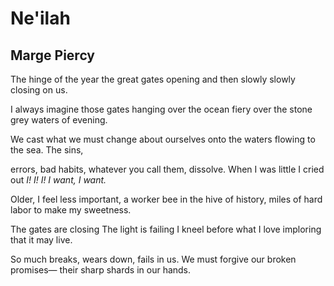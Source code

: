 # Ne'ilah
## Marge Piercy
The hinge of the year
the great gates opening
and then slowly slowly
closing on us.

I always imagine those gates
hanging over the ocean
fiery over the stone grey
waters of evening.

We cast what we must
change about ourselves
onto the waters flowing
to the sea. The sins,

errors, bad habits, whatever
you call them, dissolve.
When I was little I cried
out _I! I! I! I want, I want._

Older, I feel less important,
a worker bee in the hive
of history, miles of hard
labor to make my sweetness.

The gates are closing
The light is failing
I kneel before what I love
imploring that it may live.

So much breaks, wears
down, fails in us. We must
forgive our broken promises—
their sharp shards in our hands.